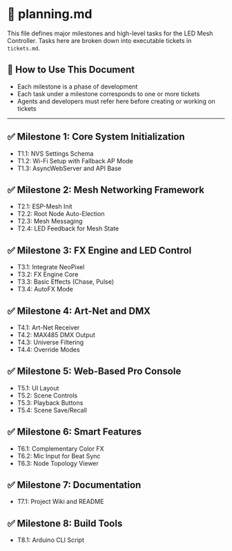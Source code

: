 
# 📍 planning.md

This file defines major milestones and high-level tasks for the LED Mesh Controller. Tasks here are broken down into executable tickets in `tickets.md`.

## 🧭 How to Use This Document

- Each milestone is a phase of development
- Each task under a milestone corresponds to one or more tickets
- Agents and developers must refer here before creating or working on tickets

---

## ✅ Milestone 1: Core System Initialization

- T1.1: NVS Settings Schema
- T1.2: Wi-Fi Setup with Fallback AP Mode
- T1.3: AsyncWebServer and API Base

## ✅ Milestone 2: Mesh Networking Framework

- T2.1: ESP-Mesh Init
- T2.2: Root Node Auto-Election
- T2.3: Mesh Messaging
- T2.4: LED Feedback for Mesh State

## ✅ Milestone 3: FX Engine and LED Control

- T3.1: Integrate NeoPixel
- T3.2: FX Engine Core
- T3.3: Basic Effects (Chase, Pulse)
- T3.4: AutoFX Mode

## ✅ Milestone 4: Art-Net and DMX

- T4.1: Art-Net Receiver
- T4.2: MAX485 DMX Output
- T4.3: Universe Filtering
- T4.4: Override Modes

## ✅ Milestone 5: Web-Based Pro Console

- T5.1: UI Layout
- T5.2: Scene Controls
- T5.3: Playback Buttons
- T5.4: Scene Save/Recall

## ✅ Milestone 6: Smart Features

- T6.1: Complementary Color FX
- T6.2: Mic Input for Beat Sync
- T6.3: Node Topology Viewer

## ✅ Milestone 7: Documentation

- T7.1: Project Wiki and README

## ✅ Milestone 8: Build Tools

- T8.1: Arduino CLI Script


